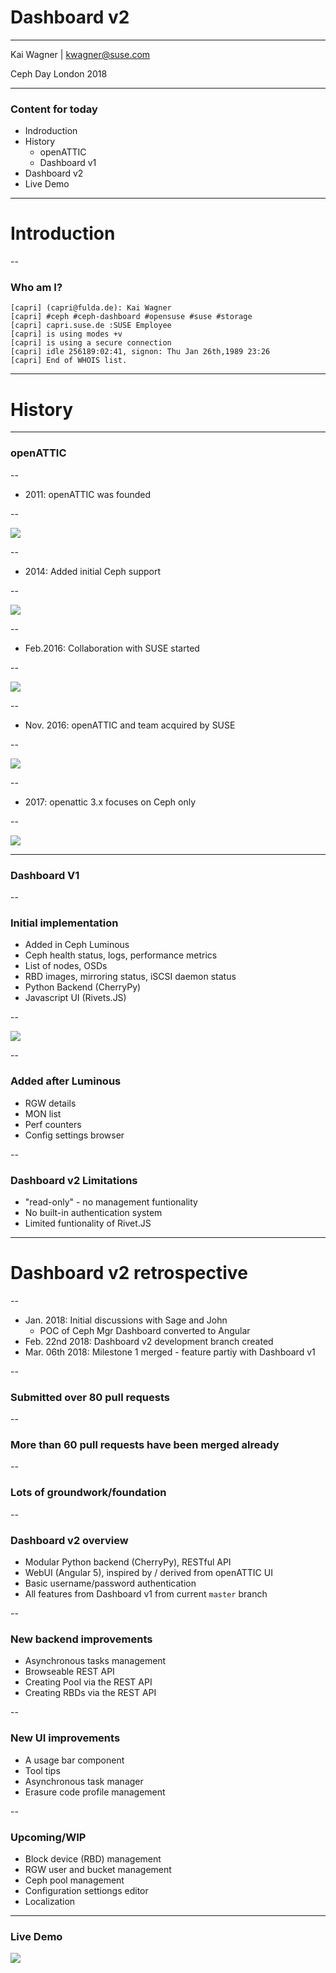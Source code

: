 # Dashboard v2

<hr>
<p>Kai Wagner | <a href="mailto:kwagner@suse.com">kwagner@suse.com</a></p>
<p>Ceph Day London 2018</p>

---

### Content for today

* Indroduction
* History
  * openATTIC
  * Dashboard v1
* Dashboard v2
* Live Demo

---

# Introduction

--

### Who am I?

```
[capri] (capri@fulda.de): Kai Wagner
[capri] #ceph #ceph-dashboard #opensuse #suse #storage 
[capri] capri.suse.de :SUSE Employee 
[capri] is using modes +v
[capri] is using a secure connection
[capri] idle 256189:02:41, signon: Thu Jan 26th,1989 23:26
[capri] End of WHOIS list.
```

---

# History

---

### openATTIC

--

* 2011: openATTIC was founded

--

<img src="images/openattic-1.x.png" style="background:none; border:none; box-shadow:none;">

--

* 2014: Added initial Ceph support

--

<img src="images/openattic-crush-map.png" style="background:none; border:none; box-shadow:none;">

--

* Feb.2016: Collaboration with SUSE started

--

<img src="images/openattic-v2-monitoring.png" style="background:none; border:none; box-shadow:none;">

--

* Nov. 2016: openATTIC and team acquired by SUSE

--

<img src="images/openattic-team-2016.jpg" style="background:none; border:none; box-shadow:none;">

--

* 2017: openattic 3.x focuses on Ceph only

--

<img src="images/openattic-v3-dashboard.png" style="background:none; border:none; box-shadow:none;">

---

### Dashboard V1

--

### Initial implementation

* Added in Ceph Luminous
* Ceph health status, logs, performance metrics
* List of nodes, OSDs
* RBD images, mirroring status, iSCSI daemon status
* Python Backend (CherryPy)
* Javascript UI (Rivets.JS)

--

<img src="images/dashboardv1_frontpage.png" style="background:none; border:none; box-shadow:none;">

--

### Added after Luminous
  
* RGW details
* MON list
* Perf counters
* Config settings browser

--

### Dashboard v2 Limitations

* "read-only" - no management funtionality
* No built-in authentication system
* Limited funtionality of Rivet.JS

---

# Dashboard v2 retrospective 

--

* Jan. 2018: Initial discussions with Sage and John
  * POC of Ceph Mgr Dashboard converted to Angular
* Feb. 22nd 2018: Dashboard v2 development branch created
* Mar. 06th 2018: Milestone 1 merged - feature partiy with Dashboard v1

--

### Submitted over 80 pull requests

--

### More than 60 pull requests have been merged already

--

### Lots of groundwork/foundation

--

### Dashboard v2 overview

* Modular Python backend (CherryPy), RESTful API
* WebUI (Angular 5), inspired by / derived from openATTIC UI
* Basic username/password authentication
* All features from Dashboard v1 from current ``master`` branch

--

### New backend improvements

* Asynchronous tasks management
* Browseable REST API
* Creating Pool via the REST API
* Creating RBDs via the REST API

--

### New UI improvements

* A usage bar component
* Tool tips
* Asynchronous task manager
* Erasure code profile management

--

### Upcoming/WIP

* Block device (RBD) management
* RGW user and bucket management
* Ceph pool management
* Configuration settiongs editor
* Localization

---

### Live Demo

<a href="http://dilbert.com/strip/2000-12-30" target="_blank"><img src="images/openattic-login.png" /></a>
